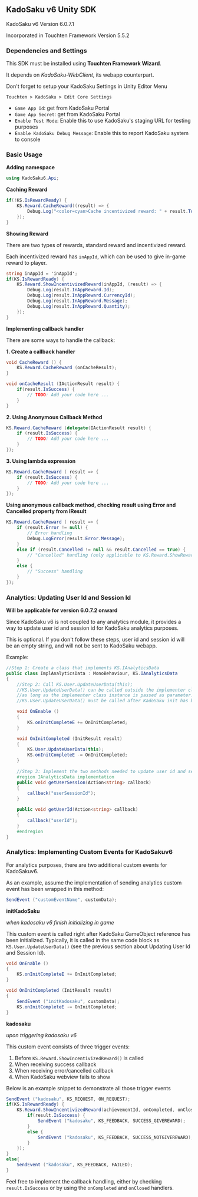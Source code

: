 ## KadoSaku v6 Unity SDK

KadoSaku v6 Version 6.0.7.1

Incorporated in Touchten Framework Version 5.5.2

### Dependencies and Settings

This SDK must be installed using **Touchten Framework Wizard**.

It depends on *KadoSaku-WebClient*, its webapp counterpart.

Don't forget to setup your KadoSaku Settings in Unity Editor Menu

`Touchten > KadoSaku > Edit Core Settings`

- `Game App Id`: get from KadoSaku Portal
- `Game App Secret`: get from KadoSaku Portal
- `Enable Test Mode`: Enable this to use KadoSaku's staging URL for testing purposes
- `Enable KadoSaku Debug Message`: Enable this to report KadoSaku system to console

### Basic Usage

**Adding namespace**
```csharp
using KadoSaku6.Api;
```

**Caching Reward**
```csharp
if(!KS.IsRewardReady) {
    KS.Reward.CacheReward((result) => {
        Debug.Log("<color=cyan>Cache incentivized reward: " + result.ToString() + "</color>");
    });   
} 
```

**Showing Reward**

There are two types of rewards, standard reward and incentivized reward.

Each incentivized reward has `inAppId`, which can be used to give in-game reward to player.
```csharp
string inAppId = 'inAppId';
if(KS.IsRewardReady) {
    KS.Reward.ShowIncentivizedReward(inAppId, (result) => {
        Debug.Log(result.InAppReward.Id);
        Debug.Log(result.InAppReward.CurrencyId);
        Debug.Log(result.InAppReward.Message);
        Debug.Log(result.InAppReward.Quantity);
    }); 
}
```

**Implementing callback handler**

There are some ways to handle the callback:

**1. Create a callback handler**
```csharp
void CacheReward () {
    KS.Reward.CacheReward (onCacheResult);
}

void onCacheResult (IActionResult result) {
    if(result.IsSuccess) {
        // TODO: Add your code here ...
    }
}

```

**2. Using Anonymous Callback Method**
```csharp
KS.Reward.CacheReward (delegate(IActionResult result) {
    if (result.IsSuccess) {
        // TODO: Add your code here ...
    }
});
```

**3. Using lambda expression**

```csharp
KS.Reward.CacheReward ( result => {
    if (result.IsSuccess) {
        // TODO: Add your code here ...
    }
});
```

**Using anonymous callback method, checking result using Error and Cancelled property from IResult**

```csharp
KS.Reward.CacheReward ( result => {
    if (result.Error != null) {
        // Error handling
        Debug.LogError(result.Error.Message);
    }
    else if (result.Cancelled != null && result.Cancelled == true) {
        // "Cancelled" handling (only applicable to KS.Reward.ShowReward() and KS.Reward.ShowIncentivizedReward() )
    }
    else {
        // "Success" handling
    }
});
```

### Analytics: Updating User Id and Session Id

**Will be applicable for version 6.0.7.2 onward**

Since KadoSaku v6 is not coupled to any analytics module, it provides a way to update user id and session id for KadoSaku analytics purposes.

This is optional. If you don't follow these steps, user id and session id will be an empty string, and will not be sent to KadoSaku webapp.

Example:

```csharp
//Step 1: Create a class that implements KS.IAnalyticsData
public class ImplAnalyticsData : MonoBehaviour, KS.IAnalyticsData
{
    //Step 2: Call KS.User.UpdateUserData(this);
    //KS.User.UpdateUserData() can be called outside the implementer class,
    //as long as the implementer class instance is passed as parameter.
    //KS.User.UpdateUserData() must be called after KadoSaku init has been completed.

    void OnEnable ()
    {
        KS.onInitCompleteE += OnInitCompleted;
    }

    void OnInitCompleted (InitResult result)
    {
        KS.User.UpdateUserData(this);
        KS.onInitCompleteE -= OnInitCompleted;
    }
    
    //Step 3: Implement the two methods needed to update user id and session id
    #region IAnalyticsData implementation
    public void getUserSession(Action<string> callback)
    {
        callback("userSessionId");
    }

    public void getUserId(Action<string> callback)
    {
        callback("userId");
    }
    #endregion
}
```
### Analytics: Implementing Custom Events for KadoSakuv6

For analytics purposes, there are two additional custom events for KadoSakuv6.

As an example, assume the implementation of sending analytics custom event has been wrapped in this method:

```csharp
SendEvent ("customEventName", customData);
```

**initKadoSaku**

*when kadosaku v6 finish initializing in game*

This custom event is called right after KadoSaku GameObject reference has been initialized. Typically, it is called in the same code block as `KS.User.UpdateUserData()` (see the previous section about Updating User Id and Session Id).
```csharp
void OnEnable ()
{
    KS.onInitCompleteE += OnInitCompleted;
}

void OnInitCompleted (InitResult result)
{
    SendEvent ("initKadosaku", customData);
    KS.onInitCompleteE -= OnInitCompleted;
}
```

**kadosaku**

*upon triggering kadosaku v6*

This custom event consists of three trigger events:
1. Before `KS.Reward.ShowIncentivizedReward()` is called
2. When receiving success callback
3. When receiving error/cancelled callback
4. When KadoSaku webview fails to show

Below is an example snippet to demonstrate all those trigger events
```csharp
SendEvent ("kadosaku", KS_REQUEST, ON_REQUEST);
if(KS.IsRewardReady) {
    KS.Reward.ShowIncentivizedReward(achievementId, onCompleted, onClosed, (result) => {
        if(result.IsSuccess) {
            SendEvent ("kadosaku", KS_FEEDBACK, SUCCESS_GIVEREWARD);
        }
        else {
            SendEvent ("kadosaku", KS_FEEDBACK, SUCCESS_NOTGIVEREWARD);
        }
    });
}
else{
    SendEvent ("kadosaku", KS_FEEDBACK, FAILED);
}
```

Feel free to implement the callback handling, either by checking `result.IsSuccess` or by using the `onCompleted` and `onClosed` handlers.
